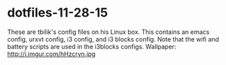 # dotfiles-11-28-15
These are tbilik's config files on his Linux box. This contains an emacs config, urxvt config, i3 config, and i3 blocks config. Note that the wifi and battery scripts are used in the i3blocks configs. Wallpaper: http://i.imgur.com/hHzcryn.jpg
